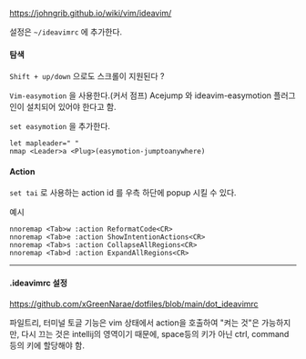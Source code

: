 https://johngrib.github.io/wiki/vim/ideavim/

설정은 `~/ideavimrc` 에 추가한다.
#### 탐색

`Shift + up/down` 으로도 스크롤이 지원된다 ?

`Vim-easymotion` 을 사용한다.(커서 점프)
Acejump 와 ideavim-easymotion 플러그인이 설치되어 있어야 한다고 함.

`set easymotion` 을 추가한다.
```
let mapleader=" "
nmap <Leader>a <Plug>(easymotion-jumptoanywhere)
```

#### Action
`set tai` 로 사용하는 action id 를 우측 하단에 popup 시킬 수 있다.

예시
```
nnoremap <Tab>w :action ReformatCode<CR>
nnoremap <Tab>e :action ShowIntentionActions<CR>
nnoremap <Tab>s :action CollapseAllRegions<CR>
nnoremap <Tab>d :action ExpandAllRegions<CR>
```


---

#### .ideavimrc 설정

https://github.com/xGreenNarae/dotfiles/blob/main/dot_ideavimrc
  

파일트리, 터미널 토글 기능은 vim 상태에서 action을 호출하여 "켜는 것"은 가능하지만, 다시 끄는 것은 intellij의 영역이기 때문에, space등의 키가 아닌 ctrl, command 등의 키에 할당해야 함.